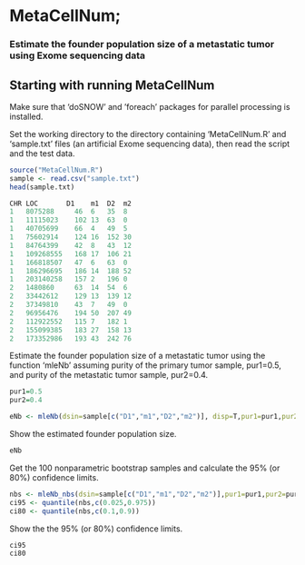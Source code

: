 # MetaCellNum;
### Estimate the founder population size of a metastatic tumor using Exome sequencing data




## Starting with running MetaCellNum

Make sure that ‘doSNOW’ and ’foreach’ packages for parallel processing is installed.


Set the working directory to the directory containing ‘MetaCellNum.R’ and ‘sample.txt’ files (an artificial Exome sequencing data), then read the script and the test data.

```R
source("MetaCellNum.R")
sample <- read.csv("sample.txt")
head(sample.txt)

CHR	LOC		  D1	m1	D2	m2
1	8075288		46	6	35	8
1	11115023	102	13	63	0
1	40705699	66	4	49	5
1	75602914	124	16	152	30
1	84764399	42	8	43	12
1	109268555	168	17	106	21
1	166818507	47	6	63	0
1	186296695	186	14	188	52
1	203140258	157	2	196	0
2	1480860		63	14	54	6
2	33442612	129	13	139	12
2	37349810	43	7	49	0
2	96956476	194	50	207	49
2	112922552	115	7	182	1
2	155099385	183	27	158	13
2	173352986	193	43	242	76
```

Estimate the founder population size of a metastatic tumor using the function ‘mleNb’ assuming 
purity of the primary tumor sample, pur1=0.5, and purity of the metastatic tumor sample, pur2=0.4.

```R
pur1=0.5
pur2=0.4

eNb <- mleNb(dsin=sample[c("D1","m1","D2","m2")], disp=T,pur1=pur1,pur2=pur2, min_m1=2) 

```

Show the estimated founder population size.

```R
eNb
```

Get the 100 nonparametric bootstrap samples and calculate the 95% (or 80%) confidence limits.

```R
nbs <- mleNb_nbs(dsin=sample[c("D1","m1","D2","m2")],pur1=pur1,pur2=pur2,reps=100,clusters=2,min_m1=2)
ci95 <- quantile(nbs,c(0.025,0.975))
ci80 <- quantile(nbs,c(0.1,0.9))

```

Show the the 95% (or 80%) confidence limits.

```R
ci95
ci80
```
